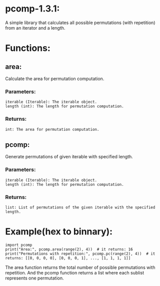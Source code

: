 # pcomp-1.3.1:
A simple library that calculates all possible permutations (with repetition) from an iterator and a length.

# Functions:
## area:

Calculate the area for permutation computation.

### Parameters:
    iterable (Iterable): The iterable object.
    length (int): The length for permutation computation.

### Returns:
    int: The area for permutation computation.

## pcomp:

Generate permutations of given iterable with specified length.

### Parameters:
    iterable (Iterable): The iterable object.
    length (int): The length for permutation computation.

### Returns:
    list: List of permutations of the given iterable with the specified length.

# Example(hex to binnary):
```
import pcomp
print("Area:", pcomp.area(range(2), 4))  # it returns: 16
print("Permutations with repetition:", pcomp.pc(range(2), 4))  # it returns: [[0, 0, 0, 0], [0, 0, 0, 1], ..., [1, 1, 1, 1]]
```

The area function returns the total number of possible permutations with repetition.
And the pcomp function returns a list where each sublist represents one permutation.